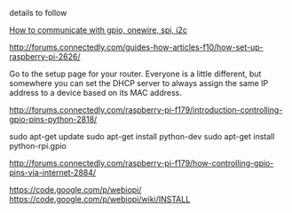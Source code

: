 details to follow

[How to communicate with gpio, onewire, spi, i2c](http://pi-io.com/how-to/173-2/)

<http://forums.connectedly.com/guides-how-articles-f10/how-set-up-raspberry-pi-2626/>

Go to the setup page for your router. Everyone is a little different, but somewhere you can set the DHCP server to always assign the same IP address to a device based on its MAC address. 


<http://forums.connectedly.com/raspberry-pi-f179/introduction-controlling-gpio-pins-python-2818/>

sudo apt-get update
sudo apt-get install python-dev
sudo apt-get install python-rpi.gpio

<http://forums.connectedly.com/raspberry-pi-f179/how-controlling-gpio-pins-via-internet-2884/>

<https://code.google.com/p/webiopi/>
<https://code.google.com/p/webiopi/wiki/INSTALL>

